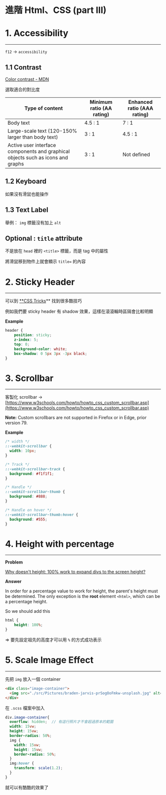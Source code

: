 # 進階 Html、CSS (part III)

# 1. Accessibility

---

`f12` → `accessibility` 

## 1.1  Contrast

[Color contrast - MDN](https://developer.mozilla.org/en-US/docs/Web/Accessibility/Understanding_WCAG/Perceivable/Color_contrast) 

選取適合的對比度

| Type of content | Minimum ratio (AA rating) | Enhanced ratio (AAA rating) |
| --- | --- | --- |
| Body text | 4.5 : 1 | 7 : 1 |
| Large-scale text (120-150% larger than body text) | 3 : 1 | 4.5 : 1 |
| Active user interface components and graphical objects such as icons and graphs | 3 : 1 | Not defined |

## 1.2  Keyboard

如果沒有滑鼠也能操作

## 1.3  Text Label

舉例： `img` 標籤沒有加上 `alt`

## Optional : `title` attribute

不是放在 `head` 裡的 `<title>` 標籤，而是 tag 中的屬性

將滑鼠移到物件上就會顯示 `title=` 的內容

# 2. Sticky Header

---

可以到 [**CSS Tricks](https://css-tricks.com/)**  找到很多酷技巧

例如我們要 sticky header 有 shadow 效果，這樣在滾滾輪時區隔會比較明顯 

**Example**

```css
header {
	position: sticky;
	z-index: 5;
	top: 0;
	background-color: white;
	box-shadow: 0 5px 3px -3px black;
}
```

# 3. Scrollbar

---

客製化 scrollbar →  [https://www.w3schools.com/howto/howto_css_custom_scrollbar.asp](https://www.w3schools.com/howto/howto_css_custom_scrollbar.asp)

**Note:** Custom scrollbars are not supported in Firefox or in Edge, prior version 79.

**Example**

```css
/* width */
::-webkit-scrollbar {
  width: 10px;
}

/* Track */
::-webkit-scrollbar-track {
  background: #f1f1f1;
}

/* Handle */
::-webkit-scrollbar-thumb {
  background: #888;
}

/* Handle on hover */
::-webkit-scrollbar-thumb:hover {
  background: #555;
}
```

# 4. Height with percentage

---

**Problem**

[Why doesn't height: 100% work to expand divs to the screen height?](https://stackoverflow.com/questions/7049875/why-doesnt-height-100-work-to-expand-divs-to-the-screen-height)

**Answer**

In order for a percentage value to work for height, the parent's height must be determined. The only exception is the **root** element `<html>`, which can be a percentage height.

So we should add this

```css
html {
    height: 100%;
}
```

⇒ 要先設定祖先的高度才可以用 `%` 的方式成功表示

# 5. Scale Image Effect

---

先把 `img` 放入一個 container

```html
<div class="image-container">
  <img src="./src/Pictures/braden-jarvis-prSogOoFmkw-unsplash.jpg" alt="picture" />
</div>
```

在 `.scss` 檔案中加入

```scss
div.image-container{
  overflow: hidden;  // 有這行照片才不會超過原本的範圍
  width: 15vw;
  height: 15vw;
  border-radius: 50%;
  img {
    width: 15vw;
    height: 15vw;
    border-radius: 50%;
  } 
  img:hover {
    transform: scale(1.2);
  }
}
```

就可以有酷酷的效果了